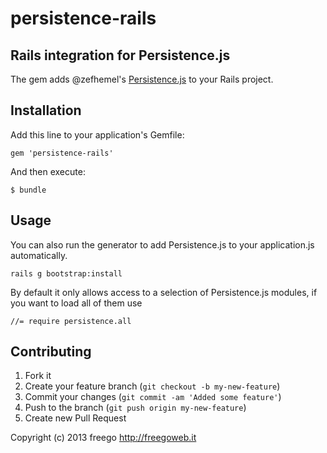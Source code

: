 # persistence-rails

## Rails integration for Persistence.js

The gem adds @zefhemel's [Persistence.js](http://persistencejs.org/) to your Rails project.

## Installation

Add this line to your application's Gemfile:

    gem 'persistence-rails'

And then execute:

    $ bundle

## Usage

You can also run the generator to add Persistence.js to your application.js automatically.

    rails g bootstrap:install

By default it only allows access to a selection of Persistence.js modules, if you want to load all of them use

    //= require persistence.all

## Contributing

1. Fork it
2. Create your feature branch (`git checkout -b my-new-feature`)
3. Commit your changes (`git commit -am 'Added some feature'`)
4. Push to the branch (`git push origin my-new-feature`)
5. Create new Pull Request


Copyright (c) 2013 freego http://freegoweb.it